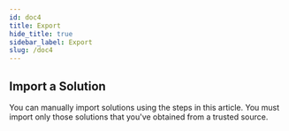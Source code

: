 ```yaml
---
id: doc4
title: Export
hide_title: true
sidebar_label: Export
slug: /doc4
---
```


## Import a Solution

You can manually import solutions using the steps in this article. You must import only those solutions that you've obtained from a trusted source.

